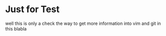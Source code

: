 # Just for Test

well this is only a check the way to get more information into vim and git
in this blabla
